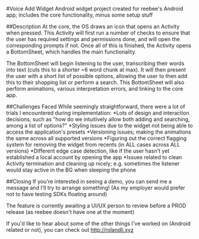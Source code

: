 #Voice Add Widget
Android widget project created for reebee's Android app; 
includes the core functionality, minus some setup stuff

##Description
At the core, the OS draws an icon that opens an Activity when pressed.
This Activity will first run a number of checks to ensure that the user has required
settings and permissions done, and will open the corresponding prompts if not.
Once all of this is finished, the Activity opens a BottomSheet, which handles the main functionality. 

The BottomSheet will begin listening to the user, 
transcribing their words into text (cuts this to a shorter ~6 word chunk at max).
It will then present the user with a short list of possible options, 
allowing the user to then add this to their shopping list or perform a search. 
This BottomSheet will also perform animations, various interpretation errors, and linking to the core app.

##Challenges Faced
While seemingly straightforward, there were a lot of trials I encountered during implementation:
*Lots of design and interaction decisions, such as "how do we intuitively allow both adding and searching, among a list of options?"
*Styling issues due to the widget not being able to access the application's presets
*Versioning issues; making the animations the same across all supported versions
*Figuring out the correct flagging system for removing the widget from recents (in ALL cases across ALL versions)
*Different edge case detection, like if the user hasn't yet established a local account by opening the app
*Issues related to clean Activity termination and cleaning up nicely; e.g. sometimes the listener would stay active in the BG when sleeping the phone

##Closing
If you're interested in seeing a demo, you can send me a message and I'll try to arrange something!
(As my employer would prefer not to have testing SDKs floating around)

The feature is currently awaiting a UI/UX person to review before a PROD release (as reebee doesn't have one at the moment)

If you'd like to hear about some of the other things I've worked on (Android related or not), you can check out http://rolandli.xyz
